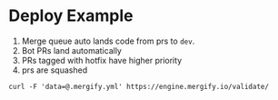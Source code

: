# Deploy Example

1. Merge queue auto lands code from prs to `dev`.
2. Bot PRs land automatically
3. PRs tagged with hotfix have higher priority
4. prs are squashed

```
curl -F 'data=@.mergify.yml' https://engine.mergify.io/validate/
```
